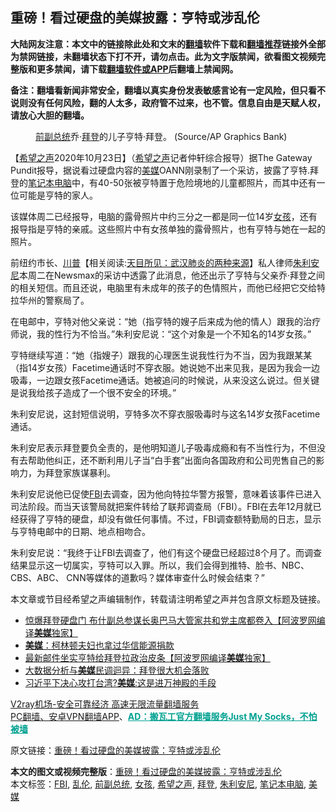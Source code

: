  <h2>重磅！看过硬盘的美媒披露：亨特或涉乱伦</h2> <p class="notice"><b>大陆网友注意：本文中的链接除此处和文末的<a href="https://github.com/bannedbook/fanqiang" >翻墙</a>软件下载和<a href="https://github.com/killgcd/justmysocks/blob/master/README.md">翻墙推荐</a>链接外全部为禁网链接，未翻墙状态下打不开，请勿点击。此为文字版禁闻，欲看图文视频完整版和更多禁闻，请下载<a href="https://github.com/bannedbook/fanqiang">翻墙软件或APP</a>后翻墙上禁闻网。</p><p>备注：翻墙看新闻非常安全，翻墙以真实身份发表敏感言论有一定风险，但只看不说则没有任何风险，翻的人太多，政府管不过来，也不管。信息自由是天赋人权，请放心大胆的翻墙。</b></p>  <div class="entry"> <figure><figcaption><a href="https://www.bannedbook.org/bnews/tag/%E5%89%8D%E5%89%AF%E6%80%BB%E7%BB%9F/" class="st_tag internal_tag" rel="tag" title="标签 前副总统 下的日志">前副总统</a>乔·<a href="https://www.bannedbook.org/bnews/tag/%e6%8b%9c%e7%99%bb/" class="st_tag internal_tag" rel="tag" title="标签 拜登 下的日志">拜登</a>的儿子亨特·拜登。 (Source/AP Graphics Bank)</figcaption></figure> <p>【<span class='wp_keywordlink_affiliate'><a href="https://www.soundofhope.org" title="希望之声" target="_blank">希望之声</a></span>2020年10月23日】（<a href="https://www.bannedbook.org/bnews/tag/%e5%b8%8c%e6%9c%9b%e4%b9%8b%e5%a3%b0/" class="st_tag internal_tag" rel="tag" title="标签 希望之声 下的日志">希望之声</a>记者仲轩综合报导）据The Gateway Pundit报导，据说看过硬盘内容的<a href="https://www.bannedbook.org/bnews/tag/%e7%be%8e%e5%aa%92/" class="st_tag internal_tag" rel="tag" title="标签 美媒 下的日志">美媒</a>OANN刚录制了一个采访，披露了亨特.拜登的<a href="https://www.bannedbook.org/bnews/tag/%E7%AC%94%E8%AE%B0%E6%9C%AC%E7%94%B5%E8%84%91/" class="st_tag internal_tag" rel="tag" title="标签 笔记本电脑 下的日志">笔记本电脑</a>中，有40-50张被亨特置于危险境地的儿童都照片，而其中还有一位可能是亨特的家人。</p> <p></p> <p>该媒体周二已经报导，电脑的露骨照片中约三分之一都是同一位14岁<a href="https://www.bannedbook.org/bnews/tag/%e5%a5%b3%e5%ad%a9/" class="st_tag internal_tag" rel="tag" title="标签 女孩 下的日志">女孩</a>，还有报导指是亨特的亲戚。这些照片中有女孩单独的露骨照片，也有亨特与她在一起的照片。</p>  <p>前纽约市长、<span class='wp_keywordlink'><a href="https://www.bannedbook.org/bnews/comments/20200816/1381118.html" title="天目所见：川普将再赢总统大选 共和党掌参众两院" target="_blank">川普</a></span>【相关阅读:<a href='https://www.bannedbook.org/bnews/comments/20200816/1381123.html' target='_blank'>天目所见：武汉肺炎的两种来源</a>】私人律师<a href="https://www.bannedbook.org/bnews/tag/%e6%9c%b1%e5%88%a9%e5%ae%89%e5%b0%bc/" class="st_tag internal_tag" rel="tag" title="标签 朱利安尼 下的日志">朱利安尼</a>本周二在Newsmax的采访中透露了此消息，他还出示了亨特与父亲乔·拜登之间的相关短信。而且还说，电脑里有未成年的孩子的色情照片，而他已经把它交给特拉华州的警察局了。</p> <p>在电邮中，亨特对他父亲说：“她（指亨特的嫂子后来成为他的情人）跟我的治疗师说，我的性行为不恰当。”朱利安尼说：“这个对象是一个不知名的14岁女孩。”</p> <p>亨特继续写道：“她（指嫂子）跟我的心理医生说我性行为不当，因为我跟某某（指14岁女孩）Facetime通话时不穿衣服。她说她不出来见我，是因为我会一边吸毒，一边跟女孩Facetime通话。她被追问的时候说，从来没这么说过。但关键是说我给孩子造成了一个很不安全的环境。”</p>  <p></p> <p>朱利安尼说，这封短信说明，亨特多次不穿衣服吸毒时与这名14岁女孩Facetime通话。</p> <p>朱利安尼表示拜登要负全责的，是他明知道儿子吸毒成瘾和有不当性行为，不但没有去帮助他纠正，还不断利用儿子当“白手套”出面向各国政府和公司兜售自己的影响力，为拜登家族谋暴利。</p>  <p>朱利安尼说他已促使<a href="https://www.bannedbook.org/bnews/tag/fbi/" class="st_tag internal_tag" rel="tag" title="标签 FBI 下的日志">FBI</a>去调查，因为他向特拉华警方报警，意味着该事件已进入司法阶段。而当天该警局就把案件转给了联邦调查局（FBI）。FBI在去年12月就已经获得了亨特的硬盘，却没有做任何事情。不过，FBI调查额特勤局的日志，显示与亨特电邮中的日期、地点相吻合。</p> <p>朱利安尼说：“我终于让FBI去调查了，他们有这个硬盘已经超过8个月了。而调查结果显示这一切属实，亨特可以入罪。所以，我们会得到推特、脸书、NBC、CBS、ABC、 CNN等媒体的道歉吗？媒体审查什么时候会结束？”</p> <p></p>  <p>本文章或节目经希望之声编辑制作，转载请注明希望之声并包含原文标题及链接。</p> <ul class='op-related-articles' title='相关阅读'> <li><a href='https://www.bannedbook.org/bnews/topimagenews/20201024/1419161.html' target='_blank'>惊爆拜登硬盘门 布什副总参谋长奥巴马大管家共和党主席都卷入【阿波罗网编译<b>美媒</b>独家】</a></li> <li><a href='https://www.bannedbook.org/bnews/worldnews/20201023/1419158.html' target='_blank'><b>美媒</b>：柯林顿夫妇也拿过华信能源捐款</a></li> <li><a href='https://www.bannedbook.org/bnews/cnnews/20201023/1419137.html' target='_blank'>最新邮件坐实亨特给拜登拉政治皮条【阿波罗网编译<b>美媒</b>独家】</a></li> <li><a href='https://www.bannedbook.org/bnews/topimagenews/20201023/1418941.html' target='_blank'>大数据分析与<b>美媒</b>民调迴异：拜登很大机会落败</a></li> <li><a href='https://www.bannedbook.org/bnews/cnnews/20201023/1418631.html' target='_blank'>习近平下决心攻打台湾?<b>美媒</b>:这是进万神殿的手段</a></li> </ul> <p class="texttj"> <a href="https://www.bannedbook.org/forum23/topic22702.html" target="_blank">V2ray机场-安全可靠经济 高速无限流量翻墙服务</a><br/> <a href="https://github.com/bannedbook/fanqiang/wiki/%E7%A6%81%E9%97%BB%E7%BD%91%E5%AE%89%E5%8D%93%E7%BF%BB%E5%A2%99%E6%96%B0%E9%97%BBAPP" target="_blank">PC翻墙、安卓VPN翻墙APP</a>、<span onclick="window.open('https://github.com/killgcd/justmysocks/blob/master/README.md')" style="font-weight:bold;color:#00A191;cursor:pointer;text-decoration:underline;outline:none">AD：搬瓦工官方翻墙服务Just My Socks，不怕被墙</span></p><p>原文链接：<a class="src_link"  href="https://www.soundofhope.org/post/435247" target="_blank">重磅！看过硬盘的美媒披露：亨特或涉乱伦</a></p><a name='sharetosocial'></a>       <div><b>本文的图文或视频完整版</b>：<a href='https://www.bannedbook.org/bnews/comments/20201024/1419236.html'>重磅！看过硬盘的美媒披露：亨特或涉乱伦</a></div>  </div><!--END ENTRY--> <div class="postfooter"> <div>本文标签：<a href="https://www.bannedbook.org/bnews/tag/fbi/" rel="tag">FBI</a>, <a href="https://www.bannedbook.org/bnews/tag/%E4%B9%B1%E4%BC%A6/" rel="tag">乱伦</a>, <a href="https://www.bannedbook.org/bnews/tag/%E5%89%8D%E5%89%AF%E6%80%BB%E7%BB%9F/" rel="tag">前副总统</a>, <a href="https://www.bannedbook.org/bnews/tag/%e5%a5%b3%e5%ad%a9/" rel="tag">女孩</a>, <a href="https://www.bannedbook.org/bnews/tag/%e5%b8%8c%e6%9c%9b%e4%b9%8b%e5%a3%b0/" rel="tag">希望之声</a>, <a href="https://www.bannedbook.org/bnews/tag/%e6%8b%9c%e7%99%bb/" rel="tag">拜登</a>, <a href="https://www.bannedbook.org/bnews/tag/%e6%9c%b1%e5%88%a9%e5%ae%89%e5%b0%bc/" rel="tag">朱利安尼</a>, <a href="https://www.bannedbook.org/bnews/tag/%E7%AC%94%E8%AE%B0%E6%9C%AC%E7%94%B5%E8%84%91/" rel="tag">笔记本电脑</a>, <a href="https://www.bannedbook.org/bnews/tag/%e7%be%8e%e5%aa%92/" rel="tag">美媒</a></div>  </div><!--END POSTFOOTER--> 